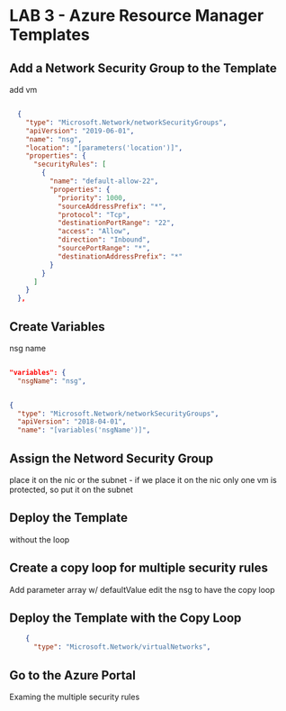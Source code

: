 # LAB 3 - Azure Resource Manager Templates

## Add a Network Security Group to the Template

add vm

```json

  {
    "type": "Microsoft.Network/networkSecurityGroups",
    "apiVersion": "2019-06-01",
    "name": "nsg",
    "location": "[parameters('location')]",
    "properties": {
      "securityRules": [
        {
          "name": "default-allow-22",
          "properties": {
            "priority": 1000,
            "sourceAddressPrefix": "*",
            "protocol": "Tcp",
            "destinationPortRange": "22",
            "access": "Allow",
            "direction": "Inbound",
            "sourcePortRange": "*",
            "destinationAddressPrefix": "*"
          }
        }
      ]
    }
  },


```

## Create Variables

nsg name

```json

"variables": {
  "nsgName": "nsg",
```

```json

{
  "type": "Microsoft.Network/networkSecurityGroups",
  "apiVersion": "2018-04-01",
  "name": "[variables('nsgName')]",


```

## Assign the Netword Security Group

place it on the nic or the subnet - if we place it on the nic only one vm is protected, so put it on the subnet

## Deploy the Template

without the loop

## Create a copy loop for multiple security rules

Add parameter array w/ defaultValue
edit the nsg to have the copy loop

## Deploy the Template with the Copy Loop

```json
    {
      "type": "Microsoft.Network/virtualNetworks",

```

## Go to the Azure Portal

Examing the multiple security rules


